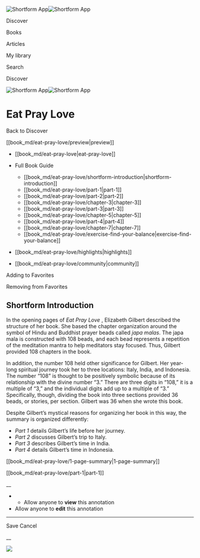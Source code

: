 ![Shortform App](/img/logo.36a2399e.svg)![Shortform App](/img/logo-dark.70c1b072.svg)

Discover

Books

Articles

My library

Search

Discover

![Shortform App](/img/logo.36a2399e.svg)![Shortform App](/img/logo-dark.70c1b072.svg)

# Eat Pray Love

Back to Discover

[[book_md/eat-pray-love/preview|preview]]

  * [[book_md/eat-pray-love|eat-pray-love]]
  * Full Book Guide

    * [[book_md/eat-pray-love/shortform-introduction|shortform-introduction]]
    * [[book_md/eat-pray-love/part-1|part-1]]
    * [[book_md/eat-pray-love/part-2|part-2]]
    * [[book_md/eat-pray-love/chapter-3|chapter-3]]
    * [[book_md/eat-pray-love/part-3|part-3]]
    * [[book_md/eat-pray-love/chapter-5|chapter-5]]
    * [[book_md/eat-pray-love/part-4|part-4]]
    * [[book_md/eat-pray-love/chapter-7|chapter-7]]
    * [[book_md/eat-pray-love/exercise-find-your-balance|exercise-find-your-balance]]
  * [[book_md/eat-pray-love/highlights|highlights]]
  * [[book_md/eat-pray-love/community|community]]



Adding to Favorites 

Removing from Favorites 

## Shortform Introduction

In the opening pages of _Eat Pray Love_ , Elizabeth Gilbert described the structure of her book. She based the chapter organization around the symbol of Hindu and Buddhist prayer beads called _japa malas_. The japa mala is constructed with 108 beads, and each bead represents a repetition of the meditation mantra to help meditators stay focused. Thus, Gilbert provided 108 chapters in the book.

In addition, the number 108 held other significance for Gilbert. Her year-long spiritual journey took her to three locations: Italy, India, and Indonesia. The number “108” is thought to be positively symbolic because of its relationship with the divine number “3.” There are three digits in “108,” it is a multiple of “3,” and the individual digits add up to a multiple of “3.” Specifically, though, dividing the book into three sections provided 36 beads, or stories, per section. Gilbert was 36 when she wrote this book.

Despite Gilbert’s mystical reasons for organizing her book in this way, the summary is organized differently:

  * _Part 1_ details Gilbert’s life before her journey.
  * _Part 2_ discusses Gilbert’s trip to Italy.
  * _Part 3_ describes Gilbert’s time in India.
  * _Part 4_ details Gilbert’s time in Indonesia.



[[book_md/eat-pray-love/1-page-summary|1-page-summary]]

[[book_md/eat-pray-love/part-1|part-1]]

__

  *   * Allow anyone to **view** this annotation
  * Allow anyone to **edit** this annotation



* * *

Save Cancel

__




![](https://bat.bing.com/action/0?ti=56018282&Ver=2&mid=049b9bb6-2a78-4b78-8c4e-582a4b1ac684&sid=49fff5b0636c11eeb9c611038afc8668&vid=4a005010636c11ee80c703d4c4a7acd5&vids=0&msclkid=N&pi=0&lg=en-US&sw=800&sh=600&sc=24&nwd=1&tl=Shortform%20%7C%20Eat%20Pray%20Love&p=https%3A%2F%2Fwww.shortform.com%2Fapp%2Fbook%2Feat-pray-love%2Fshortform-introduction&r=&lt=412&evt=pageLoad&sv=1&rn=498337)
